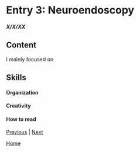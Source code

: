 # Entry 3: Neuroendoscopy
##### X/X/XX

## Content 
I mainly focused on 

## Skills 

#### Organization

#### Creativity

#### How to read


[Previous](entry02.md) | [Next](entry04.md)

[Home](../README.md)
